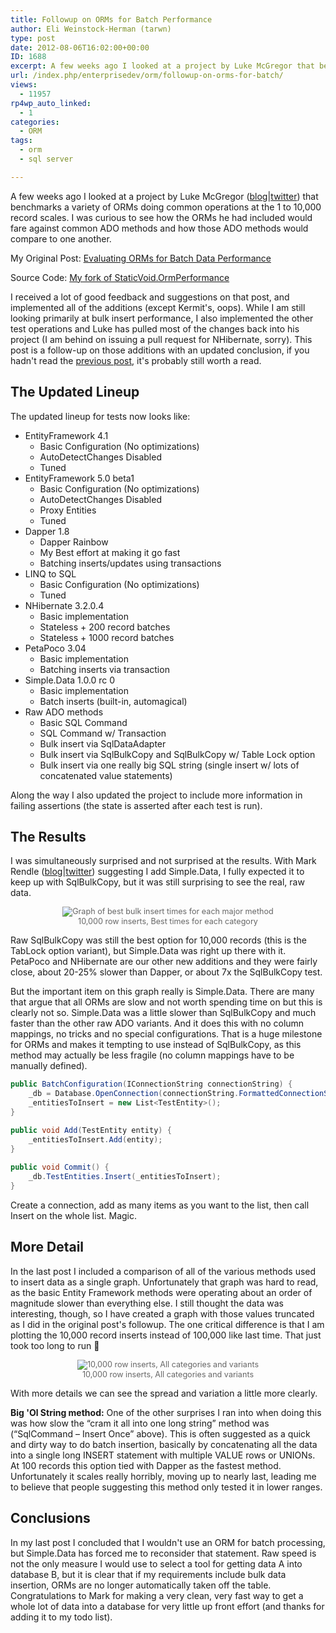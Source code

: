 ```yaml
---
title: Followup on ORMs for Batch Performance
author: Eli Weinstock-Herman (tarwn)
type: post
date: 2012-08-06T16:02:00+00:00
ID: 1688
excerpt: A few weeks ago I looked at a project by Luke McGregor that benchmarks a variety of ORMs doing common operations at the 1 to 10,000 record scales. I was curious to see how the ORMs he had included would fare against common ADO methods and how those ADO methods would compare to one another. This is a followup with Simple.Data, PetaPoco, and NHibernate.
url: /index.php/enterprisedev/orm/followup-on-orms-for-batch/
views:
  - 11957
rp4wp_auto_linked:
  - 1
categories:
  - ORM
tags:
  - orm
  - sql server

---
```

A few weeks ago I looked at a project by Luke McGregor ([blog][1]|[twitter][2]) that benchmarks a variety of ORMs doing common operations at the 1 to 10,000 record scales. I was curious to see how the ORMs he had included would fare against common ADO methods and how those ADO methods would compare to one another. 

My Original Post: [Evaluating ORMs for Batch Data Performance][3]
  
Source Code: [My fork of StaticVoid.OrmPerformance][4]

I received a lot of good feedback and suggestions on that post, and implemented all of the additions (except Kermit's, oops). While I am still looking primarily at bulk insert performance, I also implemented the other test operations and Luke has pulled most of the changes back into his project (I am behind on issuing a pull request for NHibernate, sorry). This post is a follow-up on those additions with an updated conclusion, if you hadn't read the [previous post][3], it's probably still worth a read.

## The Updated Lineup

The updated lineup for tests now looks like:

  * EntityFramework 4.1 
      * Basic Configuration (No optimizations)
      * AutoDetectChanges Disabled
      * Tuned
  * EntityFramework 5.0 beta1 
      * Basic Configuration (No optimizations)
      * AutoDetectChanges Disabled
      * Proxy Entities
      * Tuned
  * Dapper 1.8 
      * Dapper Rainbow
      * My Best effort at making it go fast
      * Batching inserts/updates using transactions
  * LINQ to SQL 
      * Basic Configuration (No optimizations)
      * Tuned
  * NHibernate 3.2.0.4 
      * Basic implementation
      * Stateless + 200 record batches
      * Stateless + 1000 record batches
  * PetaPoco 3.04 
      * Basic implementation
      * Batching inserts via transaction
  * Simple.Data 1.0.0 rc 0 
      * Basic implementation
      * Batch inserts (built-in, automagical)
  * Raw ADO methods 
      * Basic SQL Command
      * SQL Command w/ Transaction
      * Bulk insert via SqlDataAdapter
      * Bulk insert via SqlBulkCopy and SqlBulkCopy w/ Table Lock option
      * Bulk insert via one really big SQL string (single insert w/ lots of concatenated value statements)

Along the way I also updated the project to include more information in failing assertions (the state is asserted after each test is run).

## The Results

I was simultaneously surprised and not surprised at the results. With Mark Rendle ([blog][5]|[twitter][6]) suggesting I add Simple.Data, I fully expected it to keep up with SqlBulkCopy, but it was still surprising to see the real, raw data.

<div style="text-align: center; color: #666666; font-size: 90%">
  <img src="http://tiernok.com/LTDBlog/ORM/GraphB-1.png" alt="Graph of best bulk insert times for each major method" /><br /> 10,000 row inserts, Best times for each category
</div>

Raw SqlBulkCopy was still the best option for 10,000 records (this is the TabLock option variant), but Simple.Data was right up there with it. PetaPoco and NHibernate are our other new additions and they were fairly close, about 20-25% slower than Dapper, or about 7x the SqlBulkCopy test.

But the important item on this graph really is Simple.Data. There are many that argue that all ORMs are slow and not worth spending time on but this is clearly not so. Simple.Data was a little slower than SqlBulkCopy and much faster than the other raw ADO variants. And it does this with no column mappings, no tricks and no special configurations. That is a huge milestone for ORMs and makes it tempting to use instead of SqlBulkCopy, as this method may actually be less fragile (no column mappings have to be manually defined).

```csharp
public BatchConfiguration(IConnectionString connectionString) {
	_db = Database.OpenConnection(connectionString.FormattedConnectionString);
	_entitiesToInsert = new List<TestEntity>();
}

public void Add(TestEntity entity) {
	_entitiesToInsert.Add(entity);
}
		
public void Commit() {
	_db.TestEntities.Insert(_entitiesToInsert);
}
```
Create a connection, add as many items as you want to the list, then call Insert on the whole list. Magic.

## More Detail

In the last post I included a comparison of all of the various methods used to insert data as a single graph. Unfortunately that graph was hard to read, as the basic Entity Framework methods were operating about an order of magnitude slower than everything else. I still thought the data was interesting, though, so I have created a graph with those values truncated as I did in the original post's followup. The one critical difference is that I am plotting the 10,000 record inserts instead of 100,000 like last time. That just took too long to run 🙂

<div style="text-align: center; color: #666666; font-size: 90%">
  <img src="http://tiernok.com/LTDBlog/ORM/GraphB-2.png" alt="10,000 row inserts, All categories and variants" /><br /> 10,000 row inserts, All categories and variants
</div>

With more details we can see the spread and variation a little more clearly. 

**Big 'Ol String method:** One of the other surprises I ran into when doing this was how slow the “cram it all into one long string” method was (“SqlCommand – Insert Once” above). This is often suggested as a quick and dirty way to do batch insertion, basically by concatenating all the data into a single long INSERT statement with multiple VALUE rows or UNIONs. At 100 records this option tied with Dapper as the fastest method. Unfortunately it scales really horribly, moving up to nearly last, leading me to believe that people suggesting this method only tested it in lower ranges.

## Conclusions

In my last post I concluded that I wouldn't use an ORM for batch processing, but Simple.Data has forced me to reconsider that statement. Raw speed is not the only measure I would use to select a tool for getting data A into database B, but it is clear that if my requirements include bulk data insertion, ORMs are no longer automatically taken off the table. Congratulations to Mark for making a very clean, very fast way to get a whole lot of data into a database for very little up front effort (and thanks for adding it to my todo list).

 [1]: http://blog.staticvoid.co.nz/ "static void; blog"
 [2]: https://twitter.com/staticv0id "staticv0id on twitter"
 [3]: /index.php/EnterpriseDev/ORM/evaluating-orms-for-batch-data "Evaluating ORMs for Batch Data Performance"
 [4]: https://github.com/tarwn/StaticVoid.OrmPerformance "My fork of Luke's project on Github"
 [5]: http://blog.markrendle.net/ "Mark's blog"
 [6]: https://twitter.com/markrendle "MarkRendle on twitter"